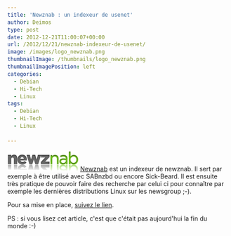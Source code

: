 ```yaml
---
title: 'Newznab : un indexeur de usenet'
author: Deimos
type: post
date: 2012-12-21T11:00:07+00:00
url: /2012/12/21/newznab-indexeur-de-usenet/
image: /images/logo_newznab.png
thumbnailImage: /thumbnails/logo_newznab.png
thumbnailImagePosition: left
categories:
  - Debian
  - Hi-Tech
  - Linux
tags:
  - Debian
  - Hi-Tech
  - Linux

---
```

![Newznab_logo](/images/logo_newznab.png)
[Newznab](http://www.newznab.com/) est un indexeur de newznab. Il sert par exemple à être utilisé avec SABnzbd ou encore Sick-Beard. Il est ensuite très pratique de pouvoir faire des recherche par celui ci pour connaître par exemple les dernières distributions Linux sur les newsgroup ;-).

Pour sa mise en place, [suivez le lien](http://wiki.deimos.fr/Newznab_:_Mise_en_place_d'un_indexeur_de_usenet).

PS : si vous lisez cet article, c'est que c'était pas aujourd'hui la fin du monde :-)